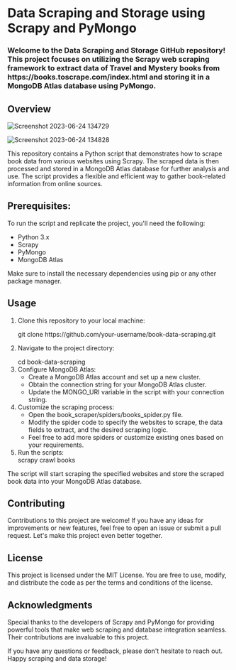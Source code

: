<h1>Data Scraping and Storage using Scrapy and PyMongo</h1>

<h3> Welcome to the Data Scraping and Storage GitHub repository! 
This project focuses on utilizing the Scrapy web scraping framework to extract data of Travel and Mystery books from https://books.toscrape.com/index.html and storing it in a MongoDB Atlas database using PyMongo.
</h3>

<h2> Overview </h2>

![Screenshot 2023-06-24 134729](https://github.com/hemant-code625/Data-Scraping/assets/111212867/af3ff2a5-2845-4a68-adb4-df8010085521)

![Screenshot 2023-06-24 134828](https://github.com/hemant-code625/Data-Scraping/assets/111212867/c79e8d65-3b2d-478e-8b0c-f08cb6a31a67)


<p>This repository contains a Python script that demonstrates how to scrape book data from various websites using Scrapy. The scraped data is then processed and stored in a MongoDB Atlas database for further analysis and use. The script provides a flexible and efficient way to gather book-related information from online sources. </p>

<h2> Prerequisites: </h2>

<p> To run the script and replicate the project, you'll need the following: </p>
<ul> <li> Python 3.x </li>
  <li> Scrapy </li>
  <li> PyMongo </li>
  <li> MongoDB Atlas </li>
</ul>


Make sure to install the necessary dependencies using pip or any other package manager.

<h2> Usage </h2> 
<ol> <li> <p> Clone this repository to your local machine: </p> git clone https://github.com/your-username/book-data-scraping.git </li>
  <li> <p> Navigate to the project directory: </p> cd book-data-scraping </li>
  <li> Configure MongoDB Atlas: 
    <ul> 
    <li> Create a MongoDB Atlas account and set up a new cluster. </li> 
    <li> Obtain the connection string for your MongoDB Atlas cluster. </li> 
    <li> Update the MONGO_URI variable in the script with your connection string. </li> 
    </ul> 
  </li>

<li> Customize the scraping process: 
<ul> 
    <li> Open the book_scraper/spiders/books_spider.py file. </li> 
    <li> Modify the spider code to specify the websites to scrape, the data fields to extract, and the desired scraping logic. </li> 
    <li> Feel free to add more spiders or customize existing ones based on your requirements. </li> 
    </ul> 
</li>

<li> Run the scripts: </li>
scrapy crawl books

</ol>

<p> The script will start scraping the specified websites and store the scraped book data into your MongoDB Atlas database. </p>

<h2> Contributing </h2>
Contributions to this project are welcome! If you have any ideas for improvements or new features, feel free to open an issue or submit a pull request. Let's make this project even better together.

<h2> License </h2>
This project is licensed under the MIT License. You are free to use, modify, and distribute the code as per the terms and conditions of the license.

<h2> Acknowledgments </h2>
Special thanks to the developers of Scrapy and PyMongo for providing powerful tools that make web scraping and database integration seamless. Their contributions are invaluable to this project.

<p> If you have any questions or feedback, please don't hesitate to reach out. Happy scraping and data storage! </p>

